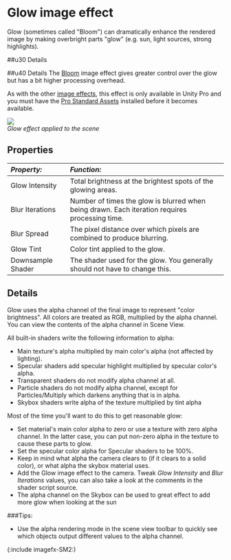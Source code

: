 Glow image effect
=================


<span class=keyword>Glow</span> (sometimes called "Bloom") can dramatically enhance the rendered image by making overbright parts "glow" (e.g. sun, light sources, strong highlights). 

##u30 Details

##u40 Details
The [Bloom](script-Bloom.html) image effect gives greater control over the glow but has a bit higher processing overhead.

As with the other [image effects](comp-ImageEffects.html), this effect is only available in Unity Pro and you must have the [Pro Standard Assets](HOWTO-InstallStandardAssets.html) installed before it becomes available.

![](http://docwiki.hq.unity3d.com/uploads/Main/FxGlow.png)  
_Glow effect applied to the scene_

Properties
----------



|**_Property:_** |**_Function:_** |
|:---|:---|
|<span class=component>Glow Intensity</span> |Total brightness at the brightest spots of the glowing areas. |
|<span class=component>Blur Iterations</span> |Number of times the glow is blurred when being drawn. Each iteration requires processing time.|
|<span class=component>Blur Spread</span> |The pixel distance over which pixels are combined to produce blurring.|
|<span class=component>Glow Tint</span> |Color tint applied to the glow. |
|<span class=component>Downsample Shader</span> |The shader used for the glow. You generally should not have to change this. |


Details
-------


Glow uses the alpha channel of the final image to represent "color brightness". All colors are treated as RGB, multiplied by the alpha channel. You can view the contents of the alpha channel in <span class=keyword>Scene View</span>.

All built-in shaders write the following information to alpha:

* Main texture's alpha multiplied by main color's alpha (not affected by lighting).
* Specular shaders add specular highlight multiplied by specular color's alpha.
* Transparent shaders do not modify alpha channel at all.
* Particle shaders do not modify alpha channel, except for Particles/Multiply which darkens anything that is in alpha.
* Skybox shaders write alpha of the texture multiplied by tint alpha

Most of the time you'll want to do this to get reasonable glow:

* Set material's main color alpha to zero or use a texture with zero alpha channel. In the latter case, you can put non-zero alpha in the texture to cause these parts to glow.
* Set the specular color alpha for Specular shaders to be 100%.
* Keep in mind what alpha the camera clears to (if it clears to a solid color), or what alpha the skybox material uses.
* Add the Glow image effect to the camera. Tweak _Glow Intensity_ and _Blur Iterations_ values, you can also take a look at the comments in the shader script source.
* The alpha channel on the Skybox can be used to great effect to add more glow when looking at the sun


###Tips:
* Use the alpha rendering mode in the scene view toolbar to quickly see which objects output different values to the alpha channel.

(:include imagefx-SM2:)
